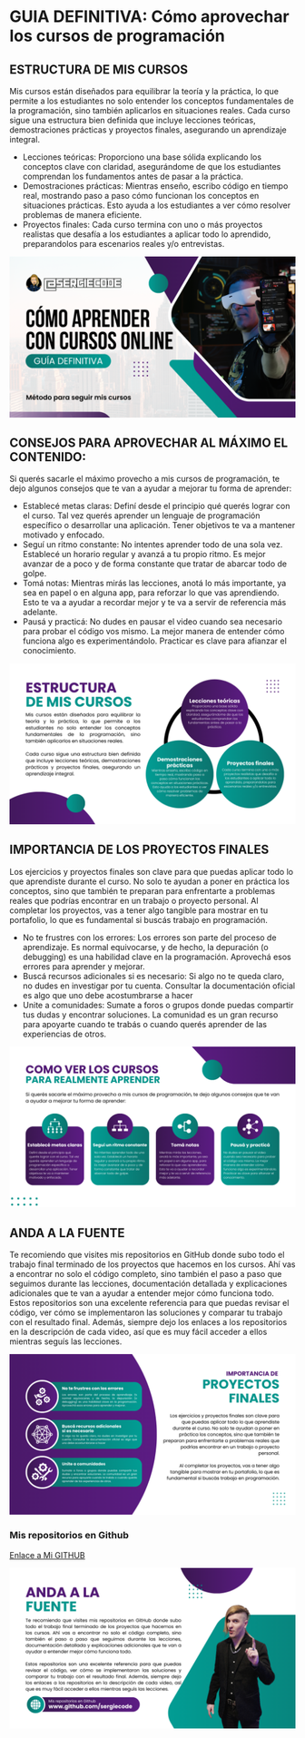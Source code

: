# GUIA DEFINITIVA: Cómo aprovechar los cursos de programación

## ESTRUCTURA DE MIS CURSOS

Mis cursos están diseñados para equilibrar la teoría y la práctica, lo que permite a los estudiantes no solo entender los conceptos fundamentales de la programación, sino también aplicarlos en situaciones reales.
Cada curso sigue una estructura bien definida que incluye lecciones teóricas, demostraciones prácticas y proyectos finales, asegurando un aprendizaje integral.

 - Lecciones teóricas: Proporciono una base sólida explicando los conceptos clave con claridad, asegurándome de que los estudiantes comprendan los fundamentos antes de pasar a la práctica.
 - Demostraciones prácticas: Mientras enseño, escribo código en tiempo real, mostrando paso a paso cómo funcionan los conceptos en situaciones prácticas. Esto ayuda a los estudiantes a ver cómo resolver problemas de manera eficiente.
 - Proyectos finales: Cada curso termina con uno o más proyectos realistas que desafía a los estudiantes a aplicar todo lo aprendido, preparandolos para escenarios reales y/o entrevistas.

![Cursos programacion](https://raw.githubusercontent.com/sergiecode/cursos-online/refs/heads/master/img/1.png)

## CONSEJOS PARA APROVECHAR AL MÁXIMO EL CONTENIDO:

Si querés sacarle el máximo provecho a mis cursos de programación, te dejo algunos consejos que te van a ayudar a mejorar tu forma de aprender:

 - Establecé metas claras: Definí desde el principio qué querés lograr con el curso. Tal vez querés aprender un lenguaje de programación específico o desarrollar una aplicación. Tener objetivos te va a mantener motivado y enfocado.
 - Seguí un ritmo constante: No intentes aprender todo de una sola vez. Establecé un horario regular y avanzá a tu propio ritmo. Es mejor avanzar de a poco y de forma constante que tratar de abarcar todo de golpe.
 - Tomá notas: Mientras mirás las lecciones, anotá lo más importante, ya sea en papel o en alguna app, para reforzar lo que vas aprendiendo. Esto te va a ayudar a recordar mejor y te va a servir de referencia más adelante.
 - Pausá y practicá: No dudes en pausar el video cuando sea necesario para probar el código vos mismo. La mejor manera de entender cómo funciona algo es experimentándolo. Practicar es clave para afianzar el conocimiento.

![Cursos programacion](https://raw.githubusercontent.com/sergiecode/cursos-online/refs/heads/master/img/2.png)

## IMPORTANCIA DE LOS PROYECTOS FINALES

Los ejercicios y proyectos finales son clave para que puedas aplicar todo lo que aprendiste durante el curso. No solo te ayudan a poner en práctica los conceptos, sino que también te preparan para enfrentarte a problemas reales que podrías encontrar en un trabajo o proyecto personal.
Al completar los proyectos, vas a tener algo tangible para mostrar en tu portafolio, lo que es fundamental si buscás trabajo en programación.

 - No te frustres con los errores: Los errores son parte del proceso de aprendizaje. Es normal equivocarse, y de hecho, la depuración (o debugging) es una habilidad clave en la programación. Aprovechá esos errores para aprender y mejorar.
 - Buscá recursos adicionales si es necesario: Si algo no te queda claro, no dudes en investigar por tu cuenta. Consultar la documentación oficial es algo que uno debe acostumbrarse a hacer
 - Unite a comunidades: Sumate a foros o grupos donde puedas compartir tus dudas y encontrar soluciones. La comunidad es un gran recurso para apoyarte cuando te trabás o cuando querés aprender de las experiencias de otros.

![Cursos programacion](https://raw.githubusercontent.com/sergiecode/cursos-online/refs/heads/master/img/3.png)

## ANDA A LA FUENTE

Te recomiendo que visites mis repositorios en GitHub donde subo todo el trabajo final terminado de los proyectos que hacemos en los cursos. Ahí vas a encontrar no solo el código completo, sino también el paso a paso que seguimos durante las lecciones, documentación detallada y explicaciones adicionales que te van a ayudar a entender mejor cómo funciona todo.
Estos repositorios son una excelente referencia para que puedas revisar el código, ver cómo se implementaron las soluciones y comparar tu trabajo con el resultado final. Además, siempre dejo los enlaces a los repositorios en la descripción de cada video, así que es muy fácil acceder a ellos mientras seguís las lecciones.

![Cursos programacion](https://raw.githubusercontent.com/sergiecode/cursos-online/refs/heads/master/img/4.png)

### Mis repositorios en Github
[Enlace a Mi GITHUB](www.github.com/sergiecode)


![Cursos programacion](https://raw.githubusercontent.com/sergiecode/cursos-online/refs/heads/master/img/5.png)
